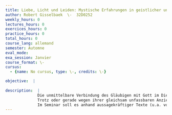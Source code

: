 ```yaml
---
title: Liebe, Licht und Leiden: Mystische Erfahrungen in geistlicher und weltlicher Dichtung
author: Robert Gisselbaek  \-  32D0252
weekly_hours: 0
lectures_hours: 0
exercices_hours: 0
practice_hours: 0
total_hours: 0
course_lang: allemand
semester: Automne
eval_mode: 
exa_session: Janvier
course_format: \-
cursus:
  - {name: No cursus, type: \-, credits: \-}

objective:  |
            
description:  |
              Die unmittelbare Verbindung des Gläubigen mit Gott im Diesseits, die mystische Einheit (unio mystica), ist spätestens seit dem Neuplatonismus ein zentraler Gedanke christlicher Theologie und ein überaus heikles Thema. Die gnadenhaft ermöglichte Gottesschau erzeugt zwar eine enorme Suggestivkraft bezüglich des Glaubens, steht mitunter jedoch quer zu den Dogmen kirchlicher Institutionen. 
              Trotz oder gerade wegen ihrer gleichsam unfassbaren Anziehungskraft finden sich zahlreiche Formen literarischer Auseinandersetzung mit der unio-Erfahrung, die den theologischen Bereich übersteigen. Vor allem der Bezug weltlich-höfischer Dichtung zu mystischen Konzepten ist bereits mehrfach konstatiert worden. Zu denken wäre dabei etwa an die mystisch konzeptualisierte Vereinigung der Minnepartner im Herzen, die im Rahmen der Hohen Minne immer wieder verhandelt wird und die weltliche Erfahrung an transzendente Vorstellungen knüpft.
              Im Seminar soll es anhand aussagekräftiger Texte (u.a. von Meister Eckart, Heinrich von Morungen und Wolfram von Eschenbach) um die geistliche und weltliche Beschäftigung mit mystischen Erfahrungen gehen. Im Zentrum steht dabei der Versuch, Bedeutung und Funktion der Schilderung solcher Erfahrungen zu erfassen und die weltlichen Zeugnisse in ihrer Relation zum geistlichen Bereich präziser zu fassen.
---
```

